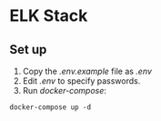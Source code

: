 # ELK Stack

## Set up

1. Copy the *.env.example* file as *.env*
1. Edit *.env* to specify passwords.
1. Run *docker-compose*:

```
docker-compose up -d
```
